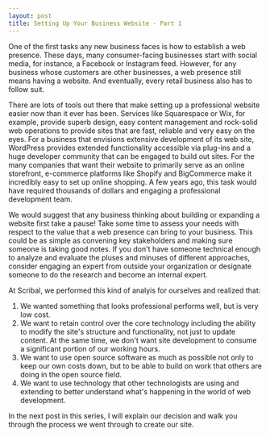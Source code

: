 ```yaml
---
layout: post
title: Setting Up Your Business Website - Part 1  
---
```


One of the first tasks any new business faces is how to establish a web presence. These days, many consumer-facing businesses start with social media, for instance, a Facebook or Instagram feed. However, for any business whose customers are other businesses, a web presence still means having a website. And eventually, every retail business also has to follow suit.

There are lots of tools out there that make setting up a professional website easier now than it ever has been. Services like Squarespace or Wix, for example, provide superb design, easy content management and rock-solid web operations to provide sites that are fast, reliable and very easy on the eyes. For a business that envisions extensive development of its web site, WordPress provides extended functionality accessible via plug-ins and a huge developer community that can be engaged to build out sites. For the many companies that want their website to primarily serve as an online storefront, e-commerce platforms like Shopify and BigCommerce make it incredibly easy to set up online shopping. A few years ago, this task would have required thousands of dollars and engaging a professional development team.

We would suggest that any business thinking about building or expanding a website first take a pause! Take some time to assess your needs with respect to the value that a web presence can bring to your business. This could be as simple as convening key stakeholders and making sure someone is taking good notes. If you don't have someone technical enough to analyze and evaluate the pluses and minuses of different approaches, consider engaging an expert from outside your organization or designate someone to do the research and become an internal expert.

At Scribal, we performed this kind of analyis for ourselves and realized that:
1. We wanted something that looks professional performs well, but is very low cost.
2. We want to retain control over the core technology including the ability to modify the site's structure and functionality, not just to update content. At the same time, we don't want site development to consume a significant portion of our working hours.
3. We want to use open source software as much as possible not only to keep our own costs down, but to be able to build on work that others are doing in the open source field.
4. We want to use technology that other technologists are using and extending to better understand what's happening in the world of web development.

In the next post in this series, I will explain our decision and walk you through the process we went through to create our site.


